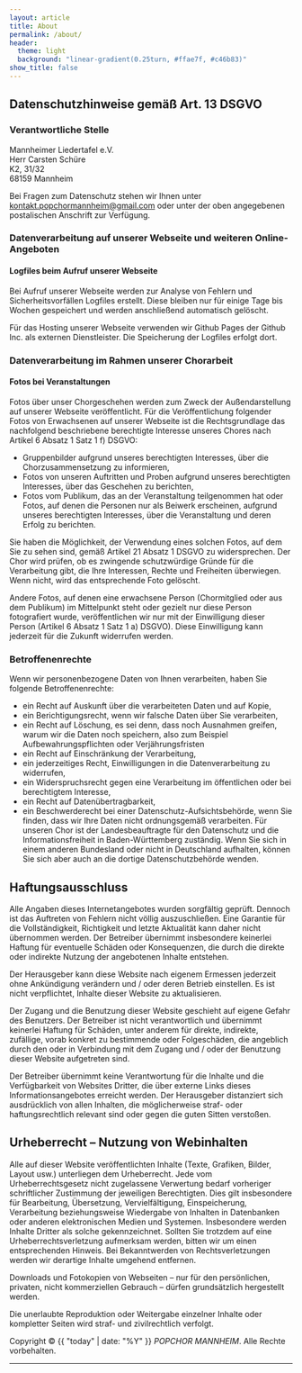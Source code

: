 ```yaml
---
layout: article
title: About
permalink: /about/
header:
  theme: light
  background: "linear-gradient(0.25turn, #ffae7f, #c46b83)"
show_title: false
---
```


## Datenschutzhinweise gemäß Art. 13 DSGVO

### Verantwortliche Stelle
Mannheimer Liedertafel e.V.  
Herr Carsten Schüre  
K2, 31/32  
68159 Mannheim

Bei Fragen zum Datenschutz stehen wir Ihnen unter [kontakt.popchormannheim@gmail.com](mailto:kontakt.popchormannheim@gmail.com) oder unter der oben angegebenen postalischen Anschrift zur Verfügung.

### Datenverarbeitung auf unserer Webseite und weiteren Online-Angeboten

#### Logfiles beim Aufruf unserer Webseite
Bei Aufruf unserer Webseite werden zur Analyse von Fehlern und Sicherheitsvorfällen Logfiles erstellt. Diese bleiben nur für einige Tage bis Wochen gespeichert und werden anschließend automatisch gelöscht.

Für das Hosting unserer Webseite verwenden wir Github Pages der Github Inc. als externen Dienstleister. Die Speicherung der Logfiles erfolgt dort.

### Datenverarbeitung im Rahmen unserer Chorarbeit

#### Fotos bei Veranstaltungen
Fotos über unser Chorgeschehen werden zum Zweck der Außendarstellung auf unserer Webseite veröffentlicht.
Für die Veröffentlichung folgender Fotos von Erwachsenen auf unserer Webseite ist die Rechtsgrundlage das nachfolgend beschriebene berechtigte Interesse unseres Chores nach Artikel 6 Absatz 1 Satz 1 f) DSGVO:
* Gruppenbilder aufgrund unseres berechtigten Interesses, über die Chorzusammensetzung zu informieren,
* Fotos von unseren Auftritten und Proben aufgrund unseres berechtigten Interesses, über das Geschehen zu berichten,
* Fotos vom Publikum, das an der Veranstaltung teilgenommen hat oder Fotos, auf denen die Personen nur als Beiwerk erscheinen, aufgrund unseres berechtigten Interesses, über die Veranstaltung und deren Erfolg zu berichten.

Sie haben die Möglichkeit, der Verwendung eines solchen Fotos, auf dem Sie zu sehen sind, gemäß Artikel 21 Absatz 1 DSGVO zu widersprechen. Der Chor wird prüfen, ob es zwingende schutzwürdige Gründe für die Verarbeitung gibt, die Ihre Interessen, Rechte und Freiheiten überwiegen. Wenn nicht, wird das entsprechende Foto gelöscht.

Andere Fotos, auf denen eine erwachsene Person (Chormitglied oder aus dem Publikum) im Mittelpunkt steht oder gezielt nur diese Person fotografiert wurde, veröffentlichen wir nur mit der Einwilligung dieser Person (Artikel 6 Absatz 1 Satz 1 a) DSGVO). Diese Einwilligung kann jederzeit für die Zukunft widerrufen werden.

### Betroffenenrechte
Wenn wir personenbezogene Daten von Ihnen verarbeiten, haben Sie folgende Betroffenenrechte:
* ein Recht auf Auskunft über die verarbeiteten Daten und auf Kopie,
* ein Berichtigungsrecht, wenn wir falsche Daten über Sie verarbeiten,
* ein Recht auf Löschung, es sei denn, dass noch Ausnahmen greifen, warum wir die Daten noch speichern, also zum Beispiel Aufbewahrungspflichten oder Verjährungsfristen
* ein Recht auf Einschränkung der Verarbeitung,
* ein jederzeitiges Recht, Einwilligungen in die Datenverarbeitung zu widerrufen,
* ein Widerspruchsrecht gegen eine Verarbeitung im öffentlichen oder bei berechtigtem Interesse,
* ein Recht auf Datenübertragbarkeit,
* ein Beschwerderecht bei einer Datenschutz-Aufsichtsbehörde, wenn Sie finden, dass wir Ihre Daten nicht ordnungsgemäß verarbeiten. Für unseren Chor ist der Landesbeauftragte für den Datenschutz und die Informationsfreiheit in Baden-Württemberg zuständig. Wenn Sie sich in einem anderen Bundesland oder nicht in Deutschland aufhalten, können Sie sich aber auch an die dortige Datenschutzbehörde wenden.

## Haftungsausschluss

Alle Angaben dieses Internetangebotes wurden sorgfältig geprüft. Dennoch ist das Auftreten von Fehlern nicht völlig auszuschließen. Eine Garantie für die Vollständigkeit, Richtigkeit und letzte Aktualität kann daher nicht übernommen werden. Der Betreiber übernimmt insbesondere keinerlei Haftung für eventuelle Schäden oder Konsequenzen, die durch die direkte oder indirekte Nutzung der angebotenen Inhalte entstehen.

Der Herausgeber kann diese Website nach eigenem Ermessen jederzeit ohne Ankündigung verändern und / oder deren Betrieb einstellen. Es ist nicht verpflichtet, Inhalte dieser Website zu aktualisieren.

Der Zugang und die Benutzung dieser Website geschieht auf eigene Gefahr des Benutzers. Der Betreiber ist nicht verantwortlich und übernimmt keinerlei Haftung für Schäden, unter anderem für direkte, indirekte, zufällige, vorab konkret zu bestimmende oder Folgeschäden, die angeblich durch den oder in Verbindung mit dem Zugang und / oder der Benutzung dieser Website aufgetreten sind.

Der Betreiber übernimmt keine Verantwortung für die Inhalte und die Verfügbarkeit von Websites Dritter, die über externe Links dieses Informationsangebotes erreicht werden. Der Herausgeber distanziert sich ausdrücklich von allen Inhalten, die möglicherweise straf- oder haftungsrechtlich relevant sind oder gegen die guten Sitten verstoßen.

## Urheberrecht – Nutzung von Webinhalten
Alle auf dieser Website veröffentlichten Inhalte (Texte, Grafiken, Bilder, Layout usw.) unterliegen dem Urheberrecht. Jede vom Urheberrechtsgesetz nicht zugelassene Verwertung bedarf vorheriger schriftlicher Zustimmung der jeweiligen Berechtigten. Dies gilt insbesondere für Bearbeitung, Übersetzung, Vervielfältigung, Einspeicherung, Verarbeitung beziehungsweise Wiedergabe von Inhalten in Datenbanken oder anderen elektronischen Medien und Systemen.
Insbesondere werden Inhalte Dritter als solche gekennzeichnet. Sollten Sie trotzdem auf eine Urheberrechtsverletzung aufmerksam werden, bitten wir um einen entsprechenden Hinweis. Bei Bekanntwerden von Rechtsverletzungen werden wir derartige Inhalte umgehend entfernen. 

Downloads und Fotokopien von Webseiten – nur für den persönlichen, privaten, nicht kommerziellen Gebrauch – dürfen grundsätzlich hergestellt werden.

Die unerlaubte Reproduktion oder Weitergabe einzelner Inhalte oder kompletter Seiten wird straf- und zivilrechtlich verfolgt.

Copyright © {{ "today" | date: "%Y" }} *POPCHOR MANNHEIM*. Alle Rechte vorbehalten.
<hr>